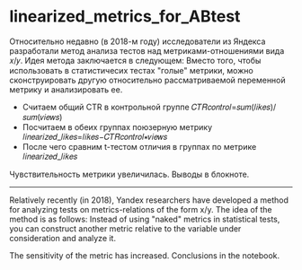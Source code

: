 # linearized_metrics_for_ABtest

Относительно недавно (в 2018-м году) исследователи из Яндекса разработали метод анализа тестов над метриками-отношениями вида 𝑥/𝑦.
Идея метода заключается в следующем:
Вместо того, чтобы использовать в статистичесих тестах "голые" метрики, можно сконструировать другую относительно рассматриваемой переменной метрику и анализировать ее.
* Считаем общий CTR в контрольной группе  𝐶𝑇𝑅𝑐𝑜𝑛𝑡𝑟𝑜𝑙=𝑠𝑢𝑚(𝑙𝑖𝑘𝑒𝑠)/𝑠𝑢𝑚(𝑣𝑖𝑒𝑤𝑠) 
* Посчитаем в обеих группах поюзерную метрику  𝑙𝑖𝑛𝑒𝑎𝑟𝑖𝑧𝑒𝑑_𝑙𝑖𝑘𝑒𝑠=𝑙𝑖𝑘𝑒𝑠−𝐶𝑇𝑅𝑐𝑜𝑛𝑡𝑟𝑜𝑙∗𝑣𝑖𝑒𝑤𝑠 
* После чего сравним  t-тестом отличия в группах по метрике 𝑙𝑖𝑛𝑒𝑎𝑟𝑖𝑧𝑒𝑑_𝑙𝑖𝑘𝑒𝑠

Чувствительность метрики увеличилась. Выводы в блокноте.

----
Relatively recently (in 2018), Yandex researchers have developed a method for analyzing tests on metrics-relations of the form x/y. The idea of the method is as follows: Instead
of using "naked" metrics in statistical tests, you can construct another metric relative to the variable under consideration and analyze it.

The sensitivity of the metric has increased. Conclusions in the notebook.
